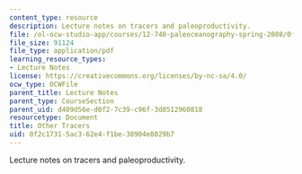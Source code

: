 ```yaml
---
content_type: resource
description: Lecture notes on tracers and paleoproductivity.
file: /ol-ocw-studio-app/courses/12-740-paleoceanography-spring-2008/0f2c17315ac362e4f1be38904e8029b7_lec15.pdf
file_size: 91124
file_type: application/pdf
learning_resource_types:
- Lecture Notes
license: https://creativecommons.org/licenses/by-nc-sa/4.0/
ocw_type: OCWFile
parent_title: Lecture Notes
parent_type: CourseSection
parent_uid: d409d56e-d0f2-7c39-c96f-3d8512960818
resourcetype: Document
title: Other Tracers
uid: 0f2c1731-5ac3-62e4-f1be-38904e8029b7
---
```

Lecture notes on tracers and paleoproductivity.